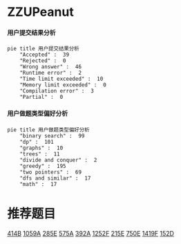 # ZZUPeanut

<!-- tabs:start -->



#### **用户提交结果分析**

```mermaid
pie title 用户提交结果分析
    "Accepted" :  39
    "Rejected" :  0
    "Wrong answer" :  46
    "Runtime error" :  2
    "Time limit exceeded" :  10
    "Memory limit exceeded" :  0
    "Compilation error" :  3
    "Partial" :  0
```

#### **用户做题类型偏好分析**

```mermaid
pie title 用户做题类型偏好分析
    "binary search" :  99
    "dp" :  101
    "graphs" :  10
    "trees" :  11
    "divide and conquer" :  2
    "greedy" :  195
    "two pointers" :  69
    "dfs and similar" :  17
    "math" :  17
```



<!-- tabs:end -->
# 推荐题目
[414B](https://codeforces.com/contest/414/problem/B)
[1059A](https://codeforces.com/contest/1059/problem/A)
[285E](https://codeforces.com/contest/285/problem/E)
[575A](https://codeforces.com/contest/575/problem/A)
[392A](https://codeforces.com/contest/392/problem/A)
[1252F](https://codeforces.com/contest/1252/problem/F)
[215E](https://codeforces.com/contest/215/problem/E)
[750E](https://codeforces.com/contest/750/problem/E)
[1419F](https://codeforces.com/contest/1419/problem/F)
[152D](https://codeforces.com/contest/152/problem/D)
